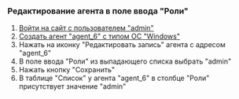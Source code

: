 ### Редактирование агента в поле ввода "Роли"

1. [Войти на сайт с пользователем "admin"](../../../../0.%20Шаги/1.%20Войти%20на%20сайт%20с%20пользователем%20username.md)
1. [Создать агент "agent_6" с типом ОС "Windows"](../../../../0.%20Шаги/3.%20Создать%20агент%20agent%20с%20типом%20ОС%20os_type.md)
1. Нажать на иконку "Редактировать запись" агента с адресом "agent_6"
1. В поле ввода "Роли" из выпадающего списка выбрать "admin"
1. Нажать кнопку "Сохранить"
1. В таблице "Список" у агента "agent_6" в столбце "Роли" присутствует значение "admin"
